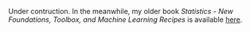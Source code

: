 Under contruction. In the meanwhile, my older book <em>Statistics - New Foundations, Toolbox, and Machine Learning Recipes</em> is available <a href="https://mltechniques.com/resources/">here</a>.
